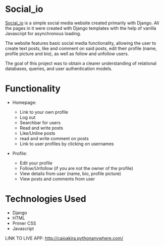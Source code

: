 # Social_io
[Social_io](http://caioakira.pythonanywhere.com/) is a simple social media website created primarily with Django. All the pages in it were created with Django templates with the help of vanilla Javascript for asynchronous loading.

The website features basic social media functionality, allowing the user to create text posts, like and comment on said posts, edit their profile (name, profile picture and bio), as well as follow and unfollow users.

The goal of this project was to obtain a clearer understanding of relational databases, queries, and user authentication models.

# Functionality
- Homepage:
   - Link to your own profile
   - Log out
   - Searchbar for users
   - Read and write posts
   - Like/Unline posts
   - read and write comment on posts
   - Link to user profiles by clicking on usernames

- Profile:
  - Edit your profile
  - Follow/Unfollow (if you are not the owner of the profile)
  - View details from user (name, bio, profile picture)
  - View posts and comments from user

# Technologies Used
- Django
- HTML
- Primer CSS
- Javascript

LINK TO LIVE APP: http://caioakira.pythonanywhere.com/
